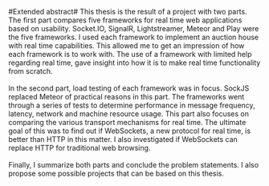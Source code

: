 #Extended abstract#
This thesis is the result of a project with two parts. The first part compares five frameworks for real time web applications based on usability. Socket.IO, SignalR, Lightstreamer, Meteor and Play were the five frameworks. I used each framework to implement an auction house with real time capabilities. This allowed me to get an impression of how each framework is to work with. The use of a framework with limited help regarding real time, gave insight into how it is to make real time functionality from scratch.
<br><br>In the second part, load testing of each framework was in focus. SockJS replaced Meteor of practical reasons in this part. The frameworks went through a series of tests to determine performance in message frequency, latency, network and machine resource usage. This part also focuses on comparing the various transport mechanisms for real time. The ultimate goal of this was to find out if WebSockets, a new protocol for real time, is better than HTTP in this matter. I also investigated if WebSockets can replace HTTP for traditional web browsing.
<br><br>Finally, I summarize both parts and conclude the problem statements. I also propose some possible projects that can be based on this thesis.


